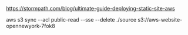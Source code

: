 https://stormpath.com/blog/ultimate-guide-deploying-static-site-aws

aws s3 sync --acl public-read --sse --delete ./source s3://aws-website-opennewyork-7fok8